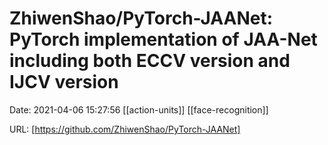 # ZhiwenShao/PyTorch-JAANet: PyTorch implementation of JAA-Net including both ECCV version and IJCV version

Date: 2021-04-06 15:27:56
[[action-units]] [[face-recognition]]

URL: [https://github.com/ZhiwenShao/PyTorch-JAANet]
